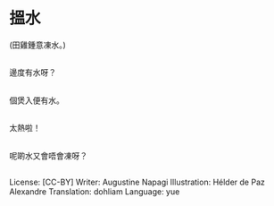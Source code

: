 # 搵水
(田雞鍾意凍水。)

##
邊度有水呀？

##
個煲入便有水。

##
太熱啦！

##
呢啲水又會唔會凍呀？

##
License: [CC-BY]
Writer: Augustine Napagi
Illustration: Hélder de Paz Alexandre
Translation: dohliam
Language: yue
